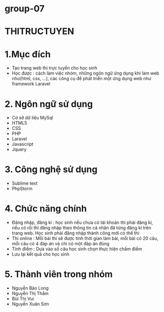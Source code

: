 # group-07
# THITRUCTUYEN
# 1.Mục đích
  - Tạo trang web thi trực tuyến cho học sinh 
  - Học được : cách làm việc nhóm, những ngôn ngữ ứng dụng khi làm web như(html, css, ...), các công cụ để phát triển một ứng dụng web như framework Laravel 
# 2. Ngôn ngữ sử dụng
   - Cơ sở dữ liệu MySql
   - HTML5
   - CSS
   - PHP
   - Laravel
   - Javascript
   - Jquery
# 3. Công nghệ sử dụng
   - Sublime text
   - PhpStorm
# 4. Chức năng chính
  - Đăng nhập, đăng kí : học sinh nếu chưa có tài khoản thì phải đăng kí, nếu có rồi thì đăng nhập theo thông tin cá nhân đã từng đăng kí trên trang web. Học sinh phải đăng nhập thành công mới có thể thi
  - Thi online : Mỗi bài thi sẽ được tính thời gian làm bài, mỗi bài có 20 câu, mỗi câu có 4 đáp án và chỉ có một đáp án đúng
  - Tính điểm : Dựa vào số câu học sinh chọn thực hiện chấm điểm
  - Lưu lại kết quả cho học sinh
# 5. Thành viên trong nhóm
   - Nguyễn Bảo Long
   - Nguyễn Thị Thắm
   - Bùi Thị Vui
   - Nguyễn Xuân Sơn
